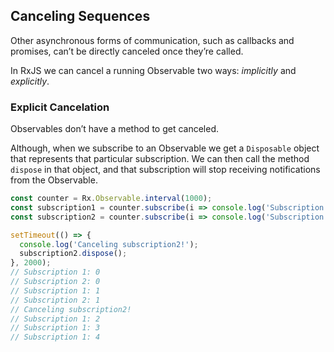 ## Canceling Sequences

Other asynchronous forms of communication, such as callbacks and promises, can’t be directly canceled once they’re called.

In RxJS we can cancel a running Observable two ways: *implicitly* and *explicitly*.

### Explicit Cancelation

Observables don’t have a method to get canceled.

Although, when we subscribe to an Observable we get a `Disposable` object that represents that particular subscription. We can then call the method `dispose` in that object, and that subscription will stop receiving notifications from the Observable.

```javascript
const counter = Rx.Observable.interval(1000);
const subscription1 = counter.subscribe(i => console.log('Subscription 1:', i));
const subscription2 = counter.subscribe(i => console.log('Subscription 2:', i));

setTimeout(() => {
  console.log('Canceling subscription2!'); 
  subscription2.dispose();
}, 2000);
// Subscription 1: 0 
// Subscription 2: 0 
// Subscription 1: 1 
// Subscription 2: 1 
// Canceling subscription2! 
// Subscription 1: 2 
// Subscription 1: 3 
// Subscription 1: 4
```